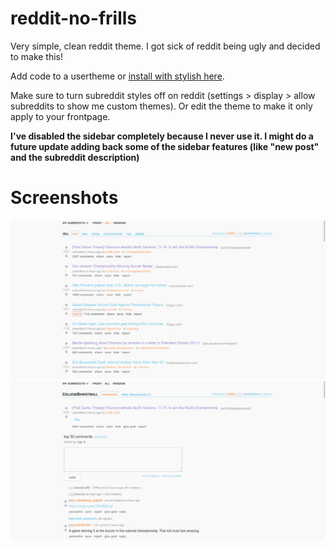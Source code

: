 # reddit-no-frills

Very simple, clean reddit theme. I got sick of reddit being ugly and decided to make this!

Add code to a usertheme or [install with stylish here](https://userstyles.org/styles/126393/reddit-no-frills).

Make sure to turn subreddit styles off on reddit (settings > display > allow subreddits to show me custom themes). Or edit the theme to make it only apply to your frontpage.

**I've disabled the sidebar completely because I never use it. I might do a future update adding back some of the sidebar features (like "new post" and the subreddit description)**

# Screenshots

![frontpage](screenshots/front.jpg)
![post+comment page](screenshots/post+comments.jpg)
